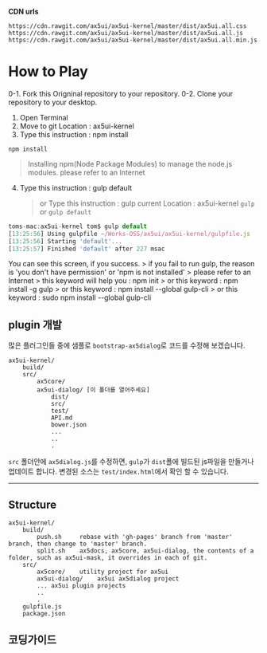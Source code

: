 **CDN urls**
```
https://cdn.rawgit.com/ax5ui/ax5ui-kernel/master/dist/ax5ui.all.css
https://cdn.rawgit.com/ax5ui/ax5ui-kernel/master/dist/ax5ui.all.js
https://cdn.rawgit.com/ax5ui/ax5ui-kernel/master/dist/ax5ui.all.min.js
```

# How to Play
0-1. Fork this Origninal repository to your repository.
0-2. Clone your repository to your desktop.
1. Open Terminal
2. Move to git Location : ax5ui-kernel
3. Type this instruction : npm install

```
npm install
```
> Installing npm(Node Package Modules) to manage the node.js modules. please refer to an Internet

4. Type this instruction : gulp default
    > or Type this instruction : gulp
    > current Location : ax5ui-kernel
 `gulp` or `gulp default`

```js
toms-mac:ax5ui-kernel tom$ gulp default
[13:25:56] Using gulpfile ~/Works-OSS/ax5ui/ax5ui-kernel/gulpfile.js
[13:25:56] Starting 'default'...
[13:25:57] Finished 'default' after 227 msac
```

You can see this screen, if you success.
    > if you fail to run gulp, the reason is 'you don't have permission' or 'npm is not installed'
    > please refer to an Internet
    > this keyword will help you : npm init
    > or this keyword : npm install -g gulp
    > or this keyword : npm install --global gulp-cli
    > or this keyword : sudo npm install --global gulp-cli

## plugin 개발

많은 플러그인들 중에 샘플로 `bootstrap-ax5dialog`로 코드를 수정해 보겠습니다.

```
ax5ui-kernel/
    build/
    src/
        ax5core/   
        ax5ui-dialog/ [이 폴더를 열어주세요]
            dist/
            src/
            test/
            API.md
            bower.json
            ...
            ..
            .
```

`src` 폴더안에 `ax5dialog.js`를 수정하면, `gulp`가 `dist`폴에 빌드된 js파일을 만들거나 업데이트 합니다. 
변경된 소스는 `test/index.html`에서 확인 할 수 있습니다.


- - - 


## Structure
```
ax5ui-kernel/
    build/
        push.sh     rebase with 'gh-pages' branch from 'master' branch, then change to 'master' branch.
        split.sh    ax5docs, ax5core, ax5ui-dialog, the contents of a folder, such as ax5ui-mask, it overrides in each of git.
    src/
        ax5core/    utility project for ax5ui      
        ax5ui-dialog/    ax5ui ax5dialog project
        ... ax5ui plugin projects
        ..
        .
    gulpfile.js
    package.json
```

## 코딩가이드


